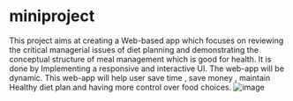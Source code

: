 # miniproject

This project aims at creating a Web-based app which focuses on  reviewing the critical  managerial issues of diet planning and demonstrating the conceptual structure of meal management which is good for health. 
It is done by Implementing a responsive and interactive UI.
The web-app  will be dynamic. 
This web-app will help user  save  time , save money , maintain Healthy diet plan and having more control over food choices. 
![image](https://user-images.githubusercontent.com/75130949/155853863-870cde35-f9d7-429a-ba33-3a500dcc980a.png)

